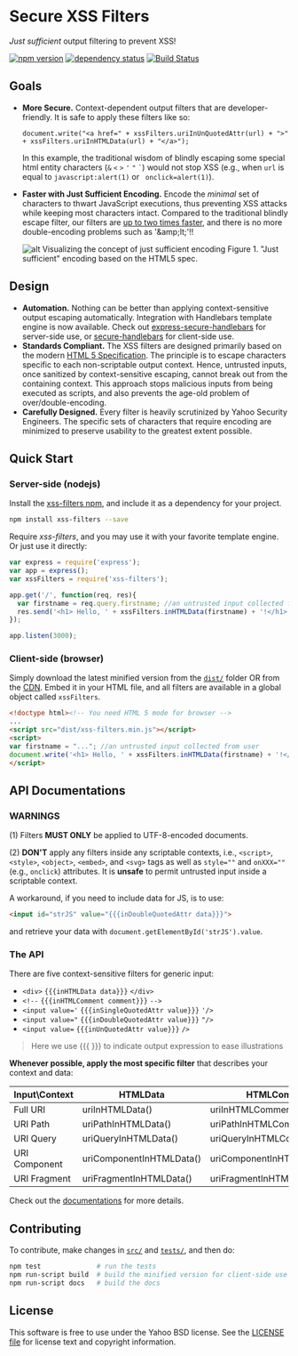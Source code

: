 Secure XSS Filters
=================
*Just sufficient* output filtering to prevent XSS!

[![npm version][npm-badge]][npm]
[![dependency status][dep-badge]][dep-status]
[![Build Status](https://travis-ci.org/yahoo/xss-filters.svg?branch=master)](https://travis-ci.org/yahoo/xss-filters)

[npm]: https://www.npmjs.org/package/xss-filters
[npm-badge]: https://img.shields.io/npm/v/xss-filters.svg?style=flat-square
[dep-status]: https://david-dm.org/yahoo/xss-filters
[dep-badge]: https://img.shields.io/david/yahoo/xss-filters.svg?style=flat-square

## Goals

- **More Secure.** Context-dependent output filters that are developer-friendly. It is safe to apply these filters like so: 

  `document.write("<a href=" + xssFilters.uriInUnQuotedAttr(url) + ">" + xssFilters.uriInHTMLData(url) + "</a>");`

  In this example, the traditional wisdom of blindly escaping some special html entity characters (`&` `<` `>` `'` `"` `` ` ``) would not stop XSS (e.g., when `url` is equal to `javascript:alert(1)` or ` onclick=alert(1)`).

- **Faster with Just Sufficient Encoding.** Encode the *minimal* set of characters to thwart JavaScript executions, thus preventing XSS attacks while keeping most characters intact. Compared to the traditional blindly escape filter, our filters are [up to two times faster](http://jsperf.com/context-sensitive-vs-blindly-escape), and there is no more double-encoding problems such as '&amp;amp;lt;'!!

  ![alt Visualizing the concept of just sufficient encoding](https://ierg4210.github.io/web/images/xss-filters/xss-filters.png)
  Figure 1. "Just sufficient" encoding based on the HTML5 spec.

## Design
- **Automation.** Nothing can be better than applying context-sensitive output escaping automatically. Integration with Handlebars template engine is now available. Check out [express-secure-handlebars](https://www.npmjs.com/package/express-secure-handlebars) for server-side use, or [secure-handlebars](https://www.npmjs.com/package/secure-handlebars) for client-side use.
- **Standards Compliant.** The XSS filters are designed primarily based on the modern [HTML 5 Specification](https://html.spec.whatwg.org/multipage/syntax.html#syntax). The principle is to escape characters specific to each non-scriptable output context. Hence, untrusted inputs, once sanitized by context-sensitive escaping, cannot break out from the containing context. This approach stops malicious inputs from being executed as scripts, and also prevents the age-old problem of over/double-encoding.
- **Carefully Designed.** Every filter is heavily scrutinized by Yahoo Security Engineers. The specific sets of characters that require encoding are minimized to preserve usability to the greatest extent possible.

## Quick Start

### Server-side (nodejs)

Install the [xss-filters npm](https://www.npmjs.com/package/xss-filters), and include it as a dependency for your project.
```sh
npm install xss-filters --save
```

Require *xss-filters*, and you may use it with your favorite template engine. Or just use it directly:

```javascript
var express = require('express');
var app = express();
var xssFilters = require('xss-filters');

app.get('/', function(req, res){
  var firstname = req.query.firstname; //an untrusted input collected from user
  res.send('<h1> Hello, ' + xssFilters.inHTMLData(firstname) + '!</h1>');
});

app.listen(3000);
```

### Client-side (browser)

Simply download the latest minified version from the [`dist/`](./dist) folder OR from the <a href="https://cdn.rawgit.com/yahoo/xss-filters/master/dist/xss-filters.js">CDN</a>. Embed it in your HTML file, and all filters are available in a global object called `xssFilters`.

```html
<!doctype html><!-- You need HTML 5 mode for browser -->
...
<script src="dist/xss-filters.min.js"></script>
<script>
var firstname = "..."; //an untrusted input collected from user
document.write('<h1> Hello, ' + xssFilters.inHTMLData(firstname) + '!</h1>')
</script>
```

API Documentations
-------

### WARNINGS

(1) Filters **MUST ONLY** be applied to UTF-8-encoded documents.

(2) **DON'T** apply any filters inside any scriptable contexts, i.e., `<script>`, `<style>`, `<object>`, `<embed>`, and `<svg>` tags as well as `style=""` and `onXXX=""` (e.g., `onclick`) attributes. It is **unsafe** to permit untrusted input inside a scriptable context. 

A workaround, if you need to include data for JS, is to use:
```html
<input id="strJS" value="{{{inDoubleQuotedAttr data}}}">
```
and retrieve your data with `document.getElementById('strJS').value`.

### The API

There are five context-sensitive filters for generic input:
 - `<div>` `{{{inHTMLData data}}}` `</div>`
 - `<!--` `{{{inHTMLComment comment}}}` `-->`
 - `<input value='` `{{{inSingleQuotedAttr value}}}` `'/>`
 - `<input value="` `{{{inDoubleQuotedAttr value}}}` `"/>`
 - `<input value=` `{{{inUnQuotedAttr value}}}` `/>`

> Here we use {{{ }}} to indicate output expression to ease illustrations

**Whenever possible, apply the most specific filter** that describes your context and data:

| Input\Context | HTMLData | HTMLComment | SingleQuotedAttr | DoubleQuotedAttr | UnQuotedAttr |
| -------- | -------- | -------- | -------- | -------- | -------- |
| Full URI | uriInHTMLData() | uriInHTMLComment() | uriInSingleQuotedAttr() | uriInDoubleQuotedAttr() | uriInUnQuotedAttr() |
| URI Path | uriPathInHTMLData() | uriPathInHTMLComment() | uriPathInSingleQuotedAttr() | uriPathInDoubleQuotedAttr() | uriPathInUnQuotedAttr() |
| URI Query | uriQueryInHTMLData() | uriQueryInHTMLComment() | uriQueryInSingleQuotedAttr() | uriQueryInDoubleQuotedAttr() | uriQueryInUnQuotedAttr() |
| URI Component | uriComponentInHTMLData() | uriComponentInHTMLComment() | uriComponentInSingleQuotedAttr() | uriComponentInDoubleQuotedAttr() | uriComponentInUnQuotedAttr() |
| URI Fragment | uriFragmentInHTMLData() | uriFragmentInHTMLComment() | uriFragmentInSingleQuotedAttr() | uriFragmentInDoubleQuotedAttr() | uriFragmentInUnQuotedAttr() |

Check out the [documentations](../../wiki) for more details.



Contributing
-------
To contribute, make changes in [`src/`](./src) and [`tests/`](./tests), and then do:
```sh
npm test              # run the tests
npm run-script build  # build the minified version for client-side use
npm run-script docs   # build the docs
```


License
-------

This software is free to use under the Yahoo BSD license.
See the [LICENSE file](./LICENSE) for license text and copyright information.
